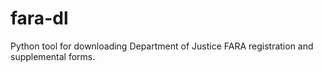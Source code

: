 # fara-dl
Python tool for downloading Department of Justice FARA registration and supplemental forms. 
